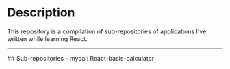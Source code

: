 # Description 
This repository is a compilation of sub-repositories of applications I've written while learning React.
<hr />
## Sub-repositories
- mycal: React-basis-calculator
